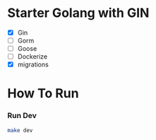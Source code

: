 # Starter Golang with GIN

- [x] Gin
- [ ] Gorm
- [ ] Goose
- [ ] Dockerize
- [x] migrations

# How To Run

### Run Dev
```bash
make dev
```